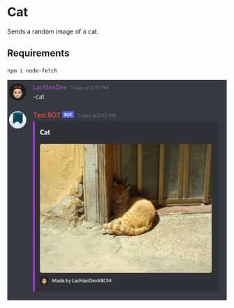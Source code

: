 # Cat
Sends a random image of a cat.
    
## Requirements
``npm i node-fetch``

![banner](./content/banner.PNG)
